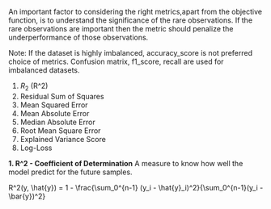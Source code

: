 An important factor to considering the right metrics,apart from the objective function, is to understand the significance of the rare observations.
If the rare observations are important then the metric should penalize the underperformance of those observations.

Note: If the dataset is highly imbalanced, accuracy_score is not preferred choice of metrics. Confusion matrix, f1_score, recall are used for imbalanced datasets.

1. $R_{2}$ (R^2)
2. Residual Sum of Squares
3. Mean Squared Error
4. Mean Absolute Error
5. Median Absolute Error
6. Root Mean Square Error
7. Explained Variance Score
8. Log-Loss

**1. R^2 - Coefficient of Determination**
A measure to know how well the model predict for the future samples.

R^2(y, \hat{y}) = 1 - \frac{\sum_0^{n-1} (y_i - \hat{y}_i)^2}{\sum_0^{n-1}(y_i - \bar{y})^2}
